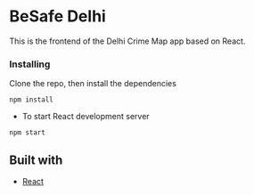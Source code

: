 # BeSafe Delhi

This is the frontend of the Delhi Crime Map app based on React.

### Installing

 Clone the repo, then install the dependencies

```
npm install
```

* To start React development server

```
npm start
```

## Built with

- [React](https://reactjs.org/)